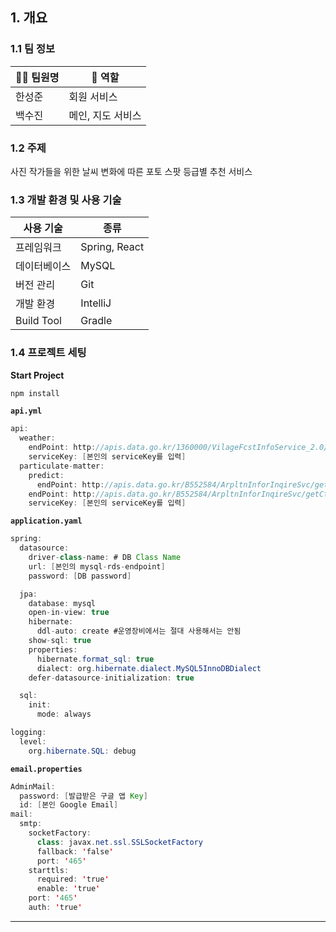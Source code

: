 ## 1. 개요

### 1.1 팀 정보

| 👨‍💻 팀원명 | 📁 역할 |
| --- | --- |
| 한성준 | 회원 서비스 |
| 백수진 | 메인, 지도 서비스 |

### 1.2 주제

사진 작가들을 위한 날씨 변화에 따른 포토 스팟 등급별 추천 서비스

### 1.3 개발 환경 및 사용 기술

| 사용 기술| 종류 |
| --- | --- |
| 프레임워크 | Spring, React |
| 데이터베이스 | MySQL |
| 버전 관리 | Git |
| 개발 환경 | IntelliJ |
| Build Tool | Gradle |

### **1.4 프로젝트 세팅**

**Start Project** 
```javascript
npm install
```

**`api.yml`**

```java
api:
  weather:
    endPoint: http://apis.data.go.kr/1360000/VilageFcstInfoService_2.0/getUltraSrtFcst
    serviceKey: [본인의 serviceKey를 입력]
  particulate-matter:
    predict:
      endPoint: http://apis.data.go.kr/B552584/ArpltnInforInqireSvc/getMinuDustFrcstDspth
    endPoint: http://apis.data.go.kr/B552584/ArpltnInforInqireSvc/getCtprvnRltmMesureDnsty
    serviceKey: [본인의 serviceKey를 입력]
```

**`application.yaml`**

```java
spring:
  datasource:
    driver-class-name: # DB Class Name
    url: [본인의 mysql-rds-endpoint]
    password: [DB password]

  jpa:
    database: mysql
    open-in-view: true
    hibernate:
      ddl-auto: create #운영장비에서는 절대 사용해서는 안됨
    show-sql: true
    properties:
      hibernate.format_sql: true
      dialect: org.hibernate.dialect.MySQL5InnoDBDialect
    defer-datasource-initialization: true

  sql:
    init:
      mode: always

logging:
  level:
    org.hibernate.SQL: debug
```

**`email.properties`**

```java
AdminMail:
  password: [발급받은 구글 앱 Key]
  id: [본인 Google Email]
mail:
  smtp:
    socketFactory:
      class: javax.net.ssl.SSLSocketFactory
      fallback: 'false'
      port: '465'
    starttls:
      required: 'true'
      enable: 'true'
    port: '465'
    auth: 'true'
```

---
